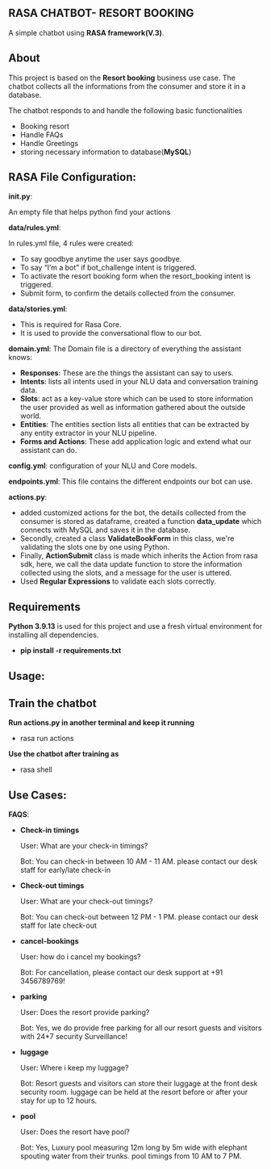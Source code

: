 ## RASA CHATBOT- RESORT BOOKING

A simple chatbot using **RASA framework(V.3)**. 

## About

This project is based on the **Resort booking** business use case. The chatbot collects all the informations from the consumer and store it in a database.

The chatbot responds to and handle the following basic functionalities

- Booking resort
- Handle FAQs
- Handle Greetings
- storing necessary information to database(**MySQL**)

## RASA File Configuration:

**__init__.py**:

An empty file that helps python find your actions

**data/rules.yml**:

In rules.yml file, 4 rules were created:

- To say goodbye anytime the user says goodbye.
- To say “I’m a bot” if bot_challenge intent is triggered.
- To activate the resort booking form when the resort_booking intent is triggered.
- Submit form, to confirm the details collected from the consumer.

**data/stories.yml**:

- This is required for Rasa Core.
- It is used to provide the conversational flow to our bot.

**domain.yml**:
The Domain file is a directory of everything the assistant knows:

- **Responses**: These are the things the assistant can say to users.
- **Intents**: lists all intents used in your NLU data and conversation training data.
- **Slots**: act as a key-value store which can be used to store information the user provided as well as information gathered about the outside world.
- **Entities**: The entities section lists all entities that can be extracted by any entity extractor in your NLU pipeline.
- **Forms and Actions**: These add application logic and extend what our assistant can do.


**config.yml**:
configuration of your NLU and Core models.

**endpoints.yml**:
This file contains the different endpoints our bot can use.

**actions.py**:
- added customized actions for the bot, the details collected from the consumer is stored as dataframe, created a function **data_update** which connects with MySQL and saves it in the database.
- Secondly, created a class **ValidateBookForm** in this class, we're validating the slots one by one using Python.
- Finally, **ActionSubmit** class is made which inherits the Action from rasa sdk, here, we call the data update function to store the information collected using the slots, and a message for the user is uttered.
- Used **Regular Expressions** to validate each slots correctly.

## Requirements

**Python 3.9.13** is used for this project and use a fresh virtual environment for installing all dependencies.

- **pip install -r requirements.txt**

## Usage:

**Train the chatbot**
- 

**Run actions.py in another terminal and keep it running**
- rasa run actions

**Use the chatbot after training as**
- rasa shell

## Use Cases:

**FAQS**:

- **Check-in timings**

     User: What are your check-in timings?

     Bot: You can check-in between 10 AM - 11 AM. please contact our desk staff for early/late check-in

- **Check-out timings**

     User:  What are your check-out timings?

     Bot: You can check-out between 12 PM - 1 PM. please contact our desk staff for late check-out

- **cancel-bookings**

     User:  how do i cancel my bookings?

     Bot: For cancellation, please contact our desk support at +91 3456789769!

- **parking**

     User:  Does the resort provide parking?

     Bot: Yes, we do provide free parking for all our resort guests and visitors with 24*7 security Surveillance!
  
- **luggage**

     User:  Where i keep my luggage?

     Bot: Resort guests and visitors can store their luggage at the front desk security room. luggage can be held at the resort before or after your stay for up to 12           hours.
  
- **pool**

     User:  Does the resort have pool?

     Bot: Yes, Luxury pool measuring 12m long by 5m wide with elephant spouting water from their trunks. pool timings from 10 AM to 7 PM.








